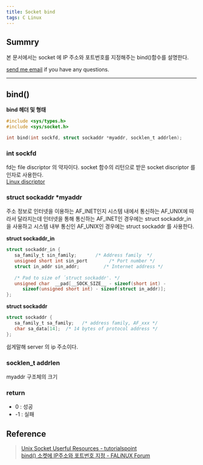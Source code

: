 ```yaml
---
title: Socket bind
tags: C Linux
---
```


## Summry  

본 문서에서는 socket 에 IP 주소와 포트번호를 지정해주는 bind()함수를 설명한다.  

[send me email](mailto:jewel7492@gmail.com) if you have any questions.

<!--more-->

---

## bind()

**bind 헤더 및 형태**  
```c
#include <sys/types.h>
#include <sys/socket.h>

int bind(int sockfd, struct sockaddr *myaddr, socklen_t addrlen);
```

### int sockfd

fd는 file discriptor 의 약자이다. socket 함수의 리턴으로 받은 socket discriptor 를 인자로 사용한다.  
[Linux discriptor](https://limjunho.github.io/2021/04/26/discriptor.html)

### struct sockaddr *myaddr

주소 정보로 인터넷을 이용하는 AF_INET인지 시스템 내에서 통신하는 AF_UNIX에 따라서 달라지는데 인터넷을 통해 통신하는 AF_INET인 경우에는 struct sockaddr_in 을 사용하고 시스템 내부 통신인 AF_UNIX인 경우에는 struct sockaddr 를 사용한다.  

**struct sockaddr_in**
```c
struct sockaddr_in {
   sa_family_t sin_family;       /* Address family	*/
   unsigned short int sin_port        /* Port number */
   struct in_addr sin_addr;         /* Internet address */
   
   /* Pad to size of ´struct sockaddr'. */
   unsigned char  __pad[__SOCK_SIZE__ - sizeof(short int) -
      sizeof(unsigned short int) - sizeof(struct in_addr)];
};
```

**struct sockaddr**
```c
struct sockaddr {
   sa_family_t sa_family;   /* address family, AF_xxx */
   char sa_data[14];  /* 14 bytes of protocol address */
};
```

쉽게말해 server 의 ip 주소이다.  

### socklen_t addrlen

myaddr 구조체의 크기  

### return

* 0 : 성공
* -1 : 실패

## Reference

> [Unix Socket Userful Resources - tutorialspoint](https://www.tutorialspoint.com/unix_sockets/socket_core_functions.htm)  
> [bind() 소켓에 IP주소와 포트번호 지정 - FALiNUX Forum](http://forum.falinux.com/zbxe/index.php?document_srl=430926&mid=C_LIB)
